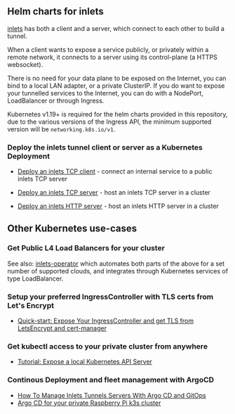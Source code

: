 ## Helm charts for inlets

[inlets](https://inlets.dev) has both a client and a server, which connect to each other to build a tunnel.

When a client wants to expose a service publicly, or privately within a remote network, it connects to a server using its control-plane (a HTTPS websocket).

There is no need for your data plane to be exposed on the Internet, you can bind to a local LAN adapter, or a private ClusterIP. If you do want to expose your tunnelled services to the Internet, you can do with a NodePort, LoadBalancer or through Ingress.

Kubernetes v1.19+ is required for the helm charts provided in this repository, due to the various versions of the Ingress API, the minimum supported version will be `networking.k8s.io/v1`.

### Deploy the inlets tunnel client or server as a Kubernetes Deployment

* [Deploy an inlets TCP client](inlets-tcp-client) - connect an internal service to a public inlets TCP server

* [Deploy an inlets TCP server](inlets-tcp-server) - host an inlets TCP server in a cluster

* [Deploy an inlets HTTP server](inlets-http-server) - host an inlets HTTP server in a cluster

## Other Kubernetes use-cases

### Get Public L4 Load Balancers for your cluster

See also: [inlets-operator](https://github.com/inlets/inlets-operator) which automates both parts of the above for a set number of supported clouds, and integrates through Kubernetes services of type LoadBalancer.

### Setup your preferred IngressController with TLS certs from Let's Encrypt

* [Quick-start: Expose Your IngressController and get TLS from LetsEncrypt and cert-manager](https://docs.inlets.dev/#/get-started/quickstart-ingresscontroller-cert-manager?id=quick-start-expose-your-ingresscontroller-and-get-tls-from-letsencrypt-and-cert-manager)

### Get kubectl access to your private cluster from anywhere

* [Tutorial: Expose a local Kubernetes API Server](https://docs.inlets.dev/tutorial/kubernetes-api-server/)

### Continous Deployment and fleet management with ArgoCD

* [How To Manage Inlets Tunnels Servers With Argo CD and GitOps](https://inlets.dev/blog/2022/08/10/managing-tunnel-servers-with-argocd.html)
* [Argo CD for your private Raspberry Pi k3s cluster](https://johansiebens.dev/posts/2020/08/argo-cd-for-your-private-raspberry-pi-k3s-cluster/)
